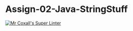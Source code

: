 # Assign-02-Java-StringStuff

[![Mr Coxall's Super Linter](https://github.com/ICS4U-Programming-KevinC/Assign-02-Java-StringStuff/workflows/Mr%20Coxall's%20Super%20Linter/badge.svg)](https://github.com/ICS4U-Programming-KevinC/Assign-02-Java-StringStuff/actions/)